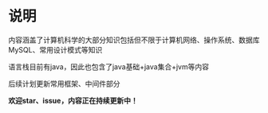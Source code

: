 # 说明
内容涵盖了计算机科学的大部分知识包括但不限于计算机网络、操作系统、数据库MySQL、常用设计模式等知识

语言栈目前有java，因此也包含了java基础+java集合+jvm等内容

后续计划更新常用框架、中间件部分



**欢迎star、issue，内容正在持续更新中！**
